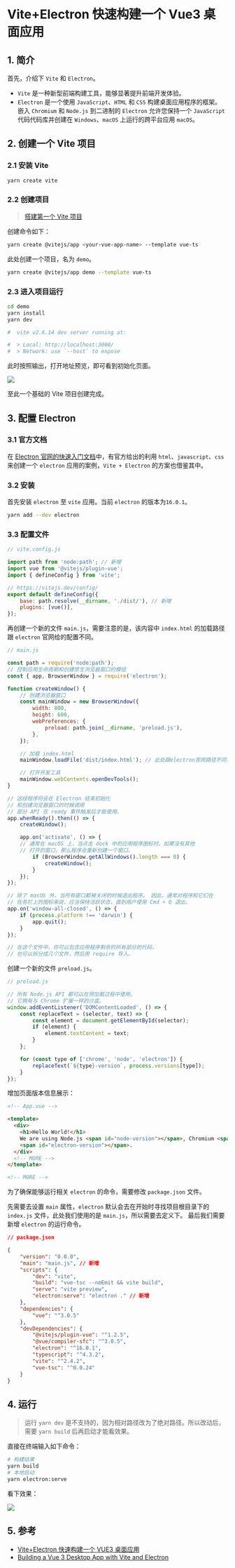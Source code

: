 # Vite+Electron 快速构建一个 Vue3 桌面应用

## 1. 简介

首先，介绍下 `Vite` 和 `Electron`。

- `Vite` 是一种新型前端构建工具，能够显著提升前端开发体验。
- `Electron` 是一个使用 `JavaScript`、`HTML` 和 `CSS` 构建桌面应用程序的框架。
  嵌入 `Chromium` 和 `Node.js` 到二进制的 `Electron` 允许您保持一个 `JavaScript` 代码代码库并创建在 `Windows`、`macOS` 上运行的跨平台应用 `macOS`。

## 2. 创建一个 Vite 项目

### 2.1 安装 Vite

```bash
yarn create vite
```

### 2.2 创建项目

> [搭建第一个 Vite 项目](https://vitejs.cn/guide/)

创建命令如下：

```bash
yarn create @vitejs/app <your-vue-app-name> --template vue-ts
```

此处创建一个项目，名为 `demo`。

```bash
yarn create @vitejs/app demo --template vue-ts
```

### 2.3 进入项目运行

```bash
cd demo
yarn install
yarn dev

#  vite v2.6.14 dev server running at:

#  > Local: http://localhost:3000/
#  > Network: use `--host` to expose

```

此时按照输出，打开地址预览，即可看到初始化页面。

![](./images/001_初始化运行.png)

至此一个基础的 Vite 项目创建完成。

## 3. 配置 Electron

### 3.1 官方文档

在 [Electron 官网的快速入门文档](https://www.electronjs.org/zh/docs/latest/tutorial/quick-start)中，有官方给出的利用 `html`、`javascript`、`css` 来创建一个 `electron` 应用的案例，`Vite + Electron` 的方案也借鉴其中。

### 3.2 安装

首先安装 `electron` 至 `vite` 应用。当前 `electron` 的版本为`16.0.1`。

```bash
yarn add --dev electron
```

### 3.3 配置文件

```js
// vite.config.js

import path from 'node:path'; // 新增
import vue from '@vitejs/plugin-vue';
import { defineConfig } from 'vite';

// https://vitejs.dev/config/
export default defineConfig({
    base: path.resolve(__dirname, './dist/'), // 新增
    plugins: [vue()],
});
```

再创建一个新的文件 `main.js`，需要注意的是，该内容中 `index.html` 的加载路径跟 `electron` 官网给的配置不同。

```js
// main.js

const path = require('node:path');
// 控制应用生命周期和创建原生浏览器窗口的模组
const { app, BrowserWindow } = require('electron');

function createWindow() {
    // 创建浏览器窗口
    const mainWindow = new BrowserWindow({
        width: 800,
        height: 600,
        webPreferences: {
            preload: path.join(__dirname, 'preload.js'),
        },
    });

    // 加载 index.html
    mainWindow.loadFile('dist/index.html'); // 此处跟electron官网路径不同，需要注意

    // 打开开发工具
    mainWindow.webContents.openDevTools();
}

// 这段程序将会在 Electron 结束初始化
// 和创建浏览器窗口的时候调用
// 部分 API 在 ready 事件触发后才能使用。
app.whenReady().then(() => {
    createWindow();

    app.on('activate', () => {
    // 通常在 macOS 上，当点击 dock 中的应用程序图标时，如果没有其他
    // 打开的窗口，那么程序会重新创建一个窗口。
        if (BrowserWindow.getAllWindows().length === 0) {
            createWindow();
        }
    });
});

// 除了 macOS 外，当所有窗口都被关闭的时候退出程序。 因此，通常对程序和它们在
// 任务栏上的图标来说，应当保持活跃状态，直到用户使用 Cmd + Q 退出。
app.on('window-all-closed', () => {
    if (process.platform !== 'darwin') {
        app.quit();
    }
});

// 在这个文件中，你可以包含应用程序剩余的所有部分的代码，
// 也可以拆分成几个文件，然后用 require 导入。
```

创建一个新的文件 `preload.js`。

```js
// preload.js

// 所有 Node.js API 都可以在预加载过程中使用。
// 它拥有与 Chrome 扩展一样的沙盒。
window.addEventListener('DOMContentLoaded', () => {
    const replaceText = (selector, text) => {
        const element = document.getElementById(selector);
        if (element) {
            element.textContent = text;
        }
    };

    for (const type of ['chrome', 'node', 'electron']) {
        replaceText(`${type}-version`, process.versions[type]);
    }
});
```

增加页面版本信息展示：

```html
<!-- App.vue -->

<template>
  <div>
    <h1>Hello World!</h1>
    We are using Node.js <span id="node-version"></span>, Chromium <span id="chrome-version"></span>, and Electron
    <span id="electron-version"></span>.
  </div>
  <!-- MORE -->
</template>

<!-- MORE -->
```

为了确保能够运行相关 `electron` 的命令，需要修改 `package.json` 文件。

先需要去设置 `main` 属性，`electron` 默认会去在开始时寻找项目根目录下的 `index.js` 文件，此处我们使用的是 `main.js`，所以需要去定义下。
最后我们需要新增 `electron` 的运行命令。

```json
// package.json

{
    "version": "0.0.0",
    "main": "main.js", // 新增
    "scripts": {
        "dev": "vite",
        "build": "vue-tsc --noEmit && vite build",
        "serve": "vite preview",
        "electron:serve": "electron ." // 新增
    },
    "dependencies": {
        "vue": "^3.0.5"
    },
    "devDependencies": {
        "@vitejs/plugin-vue": "^1.2.5",
        "@vue/compiler-sfc": "^3.0.5",
        "electron": "^16.0.1",
        "typescript": "^4.3.2",
        "vite": "^2.4.2",
        "vue-tsc": "^0.0.24"
    }
}
```

## 4. 运行

> 运行 `yarn dev` 是不支持的，因为相对路径改为了绝对路径。所以改动后，需要 `yarn build` 后再启动才能看效果。

直接在终端输入如下命令：

```bash
# 构建结果
yarn build
# 本地启动
yarn electron:serve
```

看下效果：

![](./images/002_运行效果.png)

## 5. 参考

- [Vite+Electron 快速构建一个 VUE3 桌面应用](https://github.com/Kuari/Blog/issues/52)
- [Building a Vue 3 Desktop App with Vite and Electron](https://learnvue.co/2021/05/build-vue-3-desktop-apps-in-just-5-minutes-vite-electron-quick-start-guide/)
